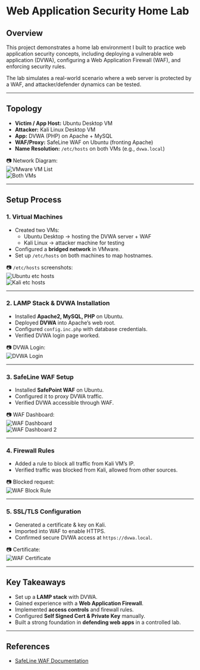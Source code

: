 # Web Application Security Home Lab

## Overview
This project demonstrates a home lab environment I built to practice web application security concepts, including deploying a vulnerable web application (DVWA), configuring a Web Application Firewall (WAF), and enforcing security rules.  

The lab simulates a real-world scenario where a web server is protected by a WAF, and attacker/defender dynamics can be tested.

---

## Topology

- **Victim / App Host:** Ubuntu Desktop VM  
- **Attacker:** Kali Linux Desktop VM  
- **App:** DVWA (PHP) on Apache + MySQL  
- **WAF/Proxy:** SafeLine WAF on Ubuntu (fronting Apache)  
- **Name Resolution:** `/etc/hosts` on both VMs (e.g., `dvwa.local`)  

📷 Network Diagram:  
![VMware VM List](images/VMWare-Virtual-MachineList.png)  
![Both VMs](images/both-VMscreens.png)  

---

## Setup Process

### 1. Virtual Machines
- Created two VMs:  
  - Ubuntu Desktop → hosting the DVWA server + WAF  
  - Kali Linux → attacker machine for testing  
- Configured a **bridged network** in VMware.  
- Set up `/etc/hosts` on both machines to map hostnames.  

📷 `/etc/hosts` screenshots:  
![Ubuntu etc hosts](images/Ubuntu-etc-hosts.png)  
![Kali etc hosts](images/Kali-etc-hosts.png)  

---

### 2. LAMP Stack & DVWA Installation
- Installed **Apache2, MySQL, PHP** on Ubuntu.  
- Deployed **DVWA** into Apache’s web root.  
- Configured `config.inc.php` with database credentials.  
- Verified DVWA login page worked.  

📷 DVWA Login:  
![DVWA Login](images/DVWA-Login.png)  

---

### 3. SafeLine WAF Setup
- Installed **SafePoint WAF** on Ubuntu.  
- Configured it to proxy DVWA traffic.  
- Verified DVWA accessible through WAF.  

📷 WAF Dashboard:  
![WAF Dashboard](images/WAF-DashRequests.png)  
![WAF Dashboard 2](images/WAF-DashRequests2.png)  

---

### 4. Firewall Rules
- Added a rule to block all traffic from Kali VM’s IP.  
- Verified traffic was blocked from Kali, allowed from other sources.  

📷 Blocked request:  
![WAF Block Rule](images/WAF-BlockKaliVMRule.png)  

---

### 5. SSL/TLS Configuration
- Generated a certificate & key on Kali.  
- Imported into WAF to enable HTTPS.  
- Confirmed secure DVWA access at `https://dvwa.local`.  

📷 Certificate:  
![WAF Certificate](images/WAF-Certificate.png)  

---

## Key Takeaways
- Set up a **LAMP stack** with DVWA.  
- Gained experience with a **Web Application Firewall**.  
- Implemented **access controls** and firewall rules.  
- Configured **Self Signed Cert & Private Key** manually.  
- Built a strong foundation in **defending web apps** in a controlled lab.

---

## References 
- [SafeLine WAF Documentation](https://safeline.com/)  
